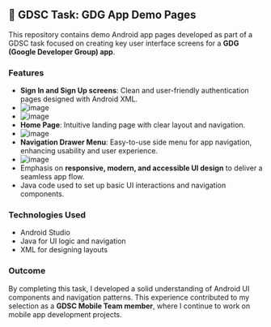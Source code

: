## 📱 GDSC Task: GDG App Demo Pages

This repository contains demo Android app pages developed as part of a GDSC task focused on creating key user interface screens for a **GDG (Google Developer Group) app**.

### Features

- **Sign In and Sign Up screens**: Clean and user-friendly authentication pages designed with Android XML.
- ![image](https://github.com/user-attachments/assets/3b07e96e-a65d-4441-9102-a9fdd192223d)
- ![image](https://github.com/user-attachments/assets/a3ff4ae0-388f-4846-bea4-1fbfafae3a40)
- **Home Page**: Intuitive landing page with clear layout and navigation.
- ![image](https://github.com/user-attachments/assets/9316f584-65ad-4cf2-b185-fc6091a561c4)
- **Navigation Drawer Menu**: Easy-to-use side menu for app navigation, enhancing usability and user experience.
- ![image](https://github.com/user-attachments/assets/93e0567c-b612-4628-bb74-4021c45c67e3)
- Emphasis on **responsive, modern, and accessible UI design** to deliver a seamless app flow.
- Java code used to set up basic UI interactions and navigation components.

### Technologies Used

- Android Studio  
- Java for UI logic and navigation  
- XML for designing layouts  

### Outcome

By completing this task, I developed a solid understanding of Android UI components and navigation patterns. This experience contributed to my selection as a **GDSC Mobile Team member**, where I continue to work on mobile app development projects.
